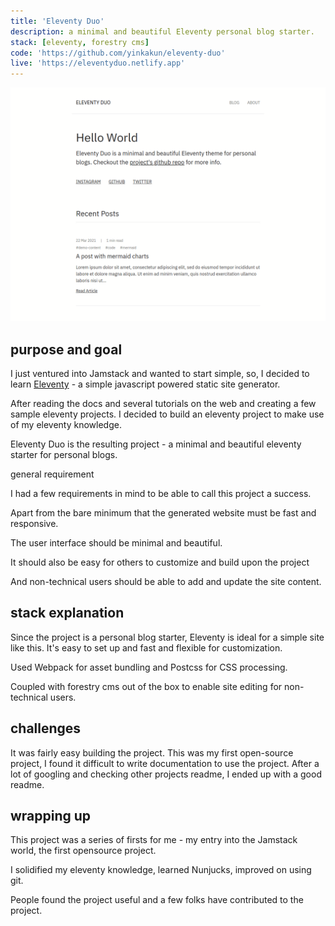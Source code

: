 ```yaml
---
title: 'Eleventy Duo'
description: a minimal and beautiful Eleventy personal blog starter.
stack: [eleventy, forestry cms]
code: 'https://github.com/yinkakun/eleventy-duo'
live: 'https://eleventyduo.netlify.app'
---
```


![screenshot of demo website](../images/eleventy-duo.png)

## purpose and goal

I just ventured into Jamstack and wanted to start simple, so, I decided to learn [Eleventy](https://www.11ty.dev) - a simple javascript powered static site generator.

After reading the docs and several tutorials on the web and creating a few sample eleventy projects. I decided to build an eleventy project to make use of my eleventy knowledge.

Eleventy Duo is the resulting project - a minimal and beautiful eleventy starter for personal blogs.

general requirement

I had a few requirements in mind to be able to call this project a success.

Apart from the bare minimum that the generated website must be fast and responsive.

The user interface should be minimal and beautiful.

It should also be easy for others to customize and build upon the project

And non-technical users should be able to add and update the site content.

## stack explanation

Since the project is a personal blog starter, Eleventy is ideal for a simple site like this. It's easy to set up and fast and flexible for customization.

Used Webpack for asset bundling and Postcss for CSS processing.

Coupled with forestry cms out of the box to enable site editing for non-technical users.

## challenges

It was fairly easy building the project. This was my first open-source project, I found it difficult to write documentation to use the project. After a lot of googling and checking other projects readme, I ended up with a good readme.

## wrapping up

This project was a series of firsts for me - my entry into the Jamstack world, the first opensource project.

I solidified my eleventy knowledge, learned Nunjucks, improved on using git.

People found the project useful and a few folks have contributed to the project.
